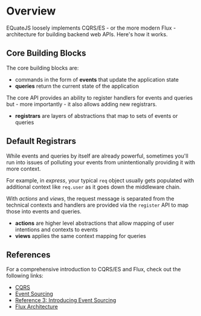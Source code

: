 # Overview

EQuateJS loosely implements CQRS/ES - or the more modern Flux - architecture for building backend web APIs. Here's how it works.

## Core Building Blocks
The core building blocks are:

- commands in the form of **events** that update the application state
- **queries** return the current state of the application

The core API provides an ability to register handlers for events and queries but - more importantly - it also allows adding new registrars.

- **registrars** are layers of abstractions that map to sets of events or queries

## Default Registrars

While events and queries by itself are already powerful, sometimes you'll run into issues   of polluting your events from unintentionally providing it with more context.

For example, in *express*, your typical `req` object usually gets populated with additional context like `req.user` as it goes down the middleware chain.

With *actions* and *views*, the request message is separated from the technical contexts and handlers are provided via the `register` API to map those into events and queries.

- **actions** are higher level abstractions that allow mapping of user intentions and contexts to events
- **views** applies the same context mapping for queries

## References

For a comprehensive introduction to CQRS/ES and Flux, check out the following links:

- [CQRS](http://martinfowler.com/bliki/CQRS.html)
- [Event Sourcing](http://martinfowler.com/eaaDev/EventSourcing.html)
- [Reference 3: Introducing Event Sourcing](https://msdn.microsoft.com/en-us/library/jj591559.aspx#sec4)
- [Flux Architecture](https://facebook.github.io/flux/docs/overview.html)
